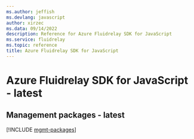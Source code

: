 ```yaml
---
ms.author: jeffish
ms.devlang: javascript
author: xirzec
ms.data: 09/14/2022
description: Reference for Azure Fluidrelay SDK for JavaScript
ms.service: fluidrelay
ms.topic: reference
title: Azure Fluidrelay SDK for JavaScript
---
```

# Azure Fluidrelay SDK for JavaScript - latest

## Management packages - latest
[!INCLUDE [mgmt-packages](fluidrelay-mgmt-index.md)]